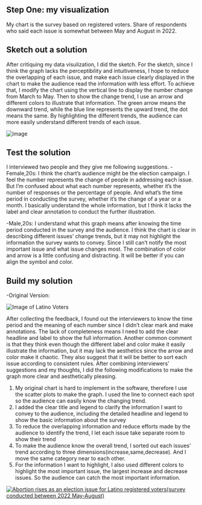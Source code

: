 ## Step One: my visualization
My chart is the survey based on registered voters. Share of respondents who said each issue is somewhat between May and August in 2022.

## Sketch out a solution
After critiquing my data visulization, I did the sketch.
For the sketch, since I think the graph lacks the perceptibility and intuitiveness, I hope to reduce the overlapping of each issue, and make each issue clearly displayed in the chart to make the audience read the information with less effort. To achieve that, I modify the chart using the vertical line to display the number change from March to May. Then to show the change trend, I use an arrow and different colors to illustrate that information. The green arrow means the downward trend, while the blue line represents the upward trend, the dot means the same. By highlighting the different trends, the audience can more easily understand different trends of each issue.


![image](https://user-images.githubusercontent.com/116834284/202248439-bf180a9e-1d55-4db6-b964-627907890b80.png)

## Test the solution
I interviewed two people and they give me following suggestions. 
-Female,20s:
I think the chart’s audience might be the election campaign. I feel the number represents the change of people in addressing each issue. But I’m confused about what each number represents, whether it’s the number of responses or the percentage of people.  And what’s the time period in conducting the survey, whether it’s the change of a year or a month. I basically understand the whole information, but I think it lacks the label and clear annotation to conduct the further illustration. 

-Male,20s:
I understand what this graph means after knowing the time period conducted in the survey and the audience. I think the chart is clear in describing different issues’ change trends, but it may not highlight the information the survey wants to convey. Since I still can’t notify the most important issue and what issue changes most. The combination of color and arrow is a little confusing and distracting. It will be better if you can align the symbol and color. 

## Build my solution
-Original Version:

![Image of Latino Voters](https://www.pewresearch.org/race-ethnicity/wp-content/uploads/sites/18/2022/09/PRE_2022.09.29_NSL-politics_00-05.png)

After collecting the feedback, I found out the interviewers to know the time period and the meaning of each number since I didn’t clear mark and make annotations. The lack of completeness means I need to add the clear headline and label to show the full information. Another common comment is that they think even though the different label and color make it easily illustrate the information, but it may lack the aesthetics since the arrow and color make it chaotic. They also suggest that it will be better to sort each issue according to consistent rules.
After combining interviewers’ suggestions and my thoughts, I did the following modifications to make the graph more clear and aesthetically pleasing.
1. My original chart is hard to implement in the software, therefore I use the scatter plots to make the graph. I used the line to connect each spot so the audience can easily know the changing trend.
2. I added the clear title and legend to clarify the information I want to convey to the audience, including the detailed headline and legend to show the basic information about the survey
3. To reduce the overlapping information and reduce efforts made by the audience to identify the trend, I let each issue take separate room to show their trend
4. To make the audience know the overall trend, I sorted out each issues’ trend according to three dimensions(increase,same,decrease). And I move the same category near to each other.
5. For the information I want to highlight, I also used different colors to highlight the most important issue, the largest increase and decrease issues. So the audience can catch the most important information.


<div class='tableauPlaceholder' id='viz1668615235770' style='position: relative'><noscript><a href='#'><img alt='Abortion rises as an election issue for Latino registered voters(survey conducted between 2022 May-August) ' src='https:&#47;&#47;public.tableau.com&#47;static&#47;images&#47;ch&#47;chart_16686132236580&#47;Sheet2&#47;1_rss.png' style='border: none' /></a></noscript><object class='tableauViz'  style='display:none;'><param name='host_url' value='https%3A%2F%2Fpublic.tableau.com%2F' /> <param name='embed_code_version' value='3' /> <param name='site_root' value='' /><param name='name' value='chart_16686132236580&#47;Sheet2' /><param name='tabs' value='no' /><param name='toolbar' value='yes' /><param name='static_image' value='https:&#47;&#47;public.tableau.com&#47;static&#47;images&#47;ch&#47;chart_16686132236580&#47;Sheet2&#47;1.png' /> <param name='animate_transition' value='yes' /><param name='display_static_image' value='yes' /><param name='display_spinner' value='yes' /><param name='display_overlay' value='yes' /><param name='display_count' value='yes' /><param name='language' value='en-US' /><param name='filter' value='publish=yes' />
</object></div>
<script type='text/javascript'>
  var divElement = document.getElementById('viz1668615235770');
  var vizElement = divElement.getElementsByTagName('object')[0];
  vizElement.style.width='100%';vizElement.style.height=(divElement.offsetWidth*0.75)+'px';
  var scriptElement = document.createElement('script');
  scriptElement.src = 'https://public.tableau.com/javascripts/api/viz_v1.js';
  vizElement.parentNode.insertBefore(scriptElement, vizElement);
</script>
